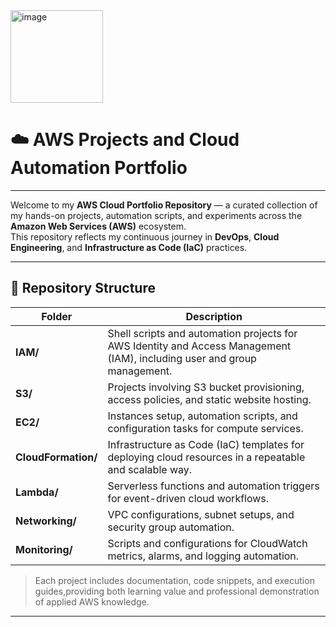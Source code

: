   <img width="148" height="148" alt="image" src="https://github.com/user-attachments/assets/46d14e1d-a869-40f9-abe3-9843e06344e0" />
  
# ☁️  AWS Projects and Cloud Automation Portfolio
---
Welcome to my **AWS Cloud Portfolio Repository** — a curated collection of my hands-on projects, automation scripts, and experiments across the **Amazon Web Services (AWS)** ecosystem.  
This repository reflects my continuous journey in **DevOps**, **Cloud Engineering**, and **Infrastructure as Code (IaC)** practices.

---

## 📂 Repository Structure

| Folder | Description |
|--------|--------------|
| **IAM/** | Shell scripts and automation projects for AWS Identity and Access Management (IAM), including user and group management. |
| **S3/** | Projects involving S3 bucket provisioning, access policies, and static website hosting. |
| **EC2/** | Instances setup, automation scripts, and configuration tasks for compute services. |
| **CloudFormation/** | Infrastructure as Code (IaC) templates for deploying cloud resources in a repeatable and scalable way. |
| **Lambda/** | Serverless functions and automation triggers for event-driven cloud workflows. |
| **Networking/** | VPC configurations, subnet setups, and security group automation. |
| **Monitoring/** | Scripts and configurations for CloudWatch metrics, alarms, and logging automation. |

> Each project includes documentation, code snippets, and execution guides,providing both learning value and professional demonstration of applied AWS knowledge.

---
